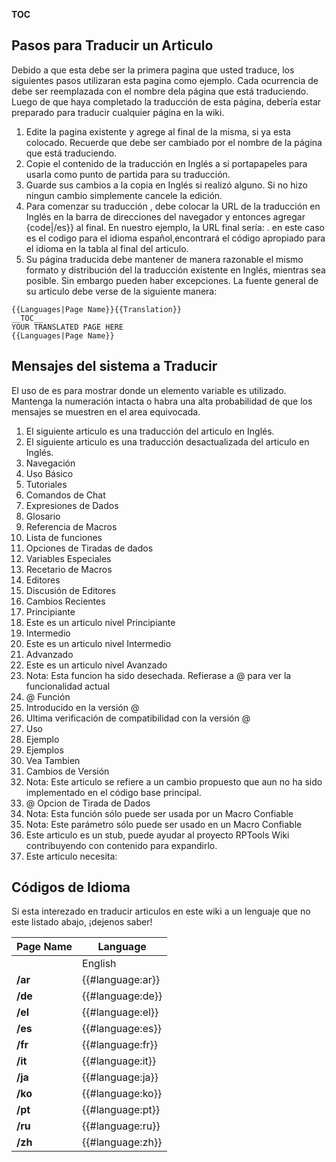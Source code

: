__TOC__

Pasos para Traducir un Articulo
-------------------------------

Debido a que esta debe ser la primera pagina que usted traduce, los siguientes pasos utilizaran esta pagina como ejemplo. Cada ocurrencia de debe ser reemplazada con el nombre dela página que está traduciendo. Luego de que haya completado la traducción de esta página, debería estar preparado para traducir cualquier página en la wiki.

1.  Edite la pagina existente y agrege al final de la misma, si ya esta colocado. Recuerde que debe ser cambiado por el nombre de la página que está traduciendo.
2.  Copie el contenido de la traducción en Inglés a si portapapeles para usarla como punto de partida para su traducción.
3.  Guarde sus cambios a la copia en Inglés si realizó alguno. Si no hizo ningun cambio simplemente cancele la edición.
4.  Para comenzar su traducción , debe colocar la URL de la traducción en Inglés en la barra de direcciones del navegador y entonces agregar {code|/es}} al final. En nuestro ejemplo, la URL final sería: . en este caso es el codigo para el idioma español,encontrará el código apropiado para el idioma en la tabla al final del articulo.
5.  Su página traducida debe mantener de manera razonable el mismo formato y distribución del la traducción existente en Inglés, mientras sea posible. Sin embargo pueden haber excepciones. La fuente general de su articulo debe verse de la siguiente manera:

<!-- -->

    {{Languages|Page Name}}{{Translation}}
    __TOC__
    YOUR TRANSLATED PAGE HERE
    {{Languages|Page Name}}

Mensajes del sistema a Traducir
-------------------------------

El uso de es para mostrar donde un elemento variable es utilizado. Mantenga la numeración intacta o habra una alta probabilidad de que los mensajes se muestren en el area equivocada.

1.  El siguiente articulo es una traducción del articulo en Inglés.
2.  El siguiente articulo es una traducción desactualizada del articulo en Inglés.
3.  Navegación
4.  Uso Básico
5.  Tutoriales
6.  Comandos de Chat
7.  Expresiones de Dados
8.  Glosario
9.  Referencia de Macros
10. Lista de funciones
11. Opciones de Tiradas de dados
12. Variables Especiales
13. Recetario de Macros
14. Editores
15. Discusión de Editores
16. Cambios Recientes
17. Principiante
18. Este es un articulo nivel Principiante
19. Intermedio
20. Este es un articulo nivel Intermedio
21. Advanzado
22. Este es un articulo nivel Avanzado
23. Nota: Esta funcion ha sido desechada. Refierase a @ para ver la funcionalidad actual
24. @ Función
25. Introducido en la versión @
26. Ultima verificación de compatibilidad con la versión @
27. Uso
28. Ejemplo
29. Ejemplos
30. Vea Tambien
31. Cambios de Versión
32. Nota: Este articulo se refiere a un cambio propuesto que aun no ha sido implementado en el código base principal.
33. @ Opcion de Tirada de Dados
34. Nota: Esta función sólo puede ser usada por un Macro Confiable
35. Nota: Este parámetro sólo puede ser usado en un Macro Confiable
36. Este articulo es un stub, puede ayudar al proyecto RPTools Wiki contribuyendo con contenido para expandirlo.
37. Este articulo necesita:

Códigos de Idioma
-----------------

Si esta interezado en traducir articulos en este wiki a un lenguaje que no este listado abajo, ¡dejenos saber!

| Page Name | Language          |
|-----------|-------------------|
|           | English           |
| **/ar**   | {{\#language:ar}} |
| **/de**   | {{\#language:de}} |
| **/el**   | {{\#language:el}} |
| **/es**   | {{\#language:es}} |
| **/fr**   | {{\#language:fr}} |
| **/it**   | {{\#language:it}} |
| **/ja**   | {{\#language:ja}} |
| **/ko**   | {{\#language:ko}} |
| **/pt**   | {{\#language:pt}} |
| **/ru**   | {{\#language:ru}} |
| **/zh**   | {{\#language:zh}} |

